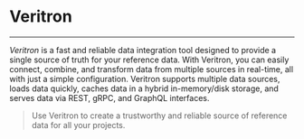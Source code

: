 # Veritron

---

*Veritron* is a fast and reliable data integration tool designed to provide a single source of truth for your reference data. With Veritron, you can easily connect, combine, and transform data from multiple sources in real-time, all with just a simple configuration. Veritron supports multiple data sources, loads data quickly, caches data in a hybrid in-memory/disk storage, and serves data via REST, gRPC, and GraphQL interfaces. 

> Use Veritron to create a trustworthy and reliable source of reference data for all your projects.